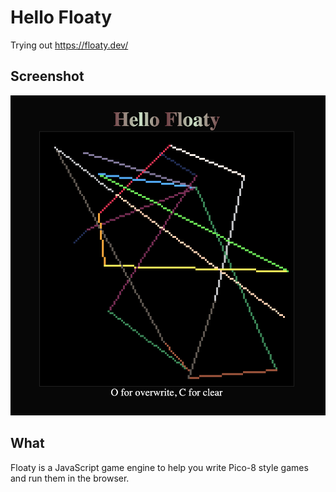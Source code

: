 # Hello Floaty

Trying out <https://floaty.dev/>

## Screenshot

![screenshot.png](./screenshot.png)


## What

Floaty is a JavaScript game engine to help you write Pico-8 style games and run
them in the browser.
